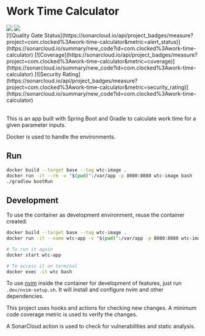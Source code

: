 # Work Time Calculator

<img src="https://img.shields.io/badge/Spring_Boot-F2F4F9?style=for-the-badge&logo=spring-boot" />
<img src="https://img.shields.io/badge/Github%20Actions-282a2e?style=for-the-badge&logo=githubactions&logoColor=367cfe" />
<br>
[![Quality Gate Status](https://sonarcloud.io/api/project_badges/measure?project=com.clocked%3Awork-time-calculator&metric=alert_status)](https://sonarcloud.io/summary/new_code?id=com.clocked%3Awork-time-calculator)
[![Coverage](https://sonarcloud.io/api/project_badges/measure?project=com.clocked%3Awork-time-calculator&metric=coverage)](https://sonarcloud.io/summary/new_code?id=com.clocked%3Awork-time-calculator)
[![Security Rating](https://sonarcloud.io/api/project_badges/measure?project=com.clocked%3Awork-time-calculator&metric=security_rating)](https://sonarcloud.io/summary/new_code?id=com.clocked%3Awork-time-calculator)
<br>
<br>

This is an app built with Spring Boot and Gradle to calculate work time for a given parameter inputs.

Docker is used to handle the environments.

## Run

```bash
docker build --target base --tag wtc-image .
docker run -it --rm -v "$(pwd)":/var/app -p 8080:8080 wtc-image bash
./gradlew bootRun
```

## Development

To use the container as development environment, reuse the container created:

```bash
docker build --target base --tag wtc-image .
docker run -it --name wtc-app -v "$(pwd)":/var/app -p 8080:8080 wtc-image bash

# To run it again
docker start wtc-app

# To access it on terminal
docker exec -it wtc bash
```

To use [nvim](https://neovim.io/) inside the container for development of features, just run `.dev/nvim-setup.sh`. It will install and configure nvim and other dependencies.

This project uses hooks and actions for checking new changes. A minimum code coverage metric is used to verify the changes.

A SonarCloud action is used to check for vulnerabilities and static analysis.
